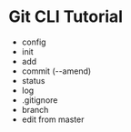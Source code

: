 # Git CLI Tutorial

- config
- init
- add
- commit (--amend)
- status
- log
- .gitignore
- branch
- edit from master
